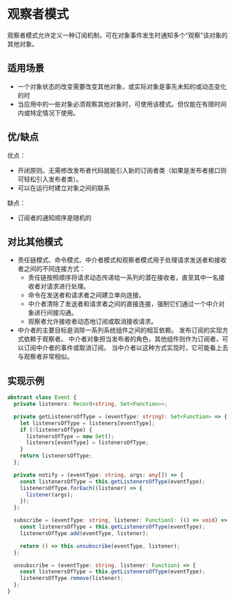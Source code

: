# 观察者模式

观察者模式允许定义一种订阅机制，可在对象事件发生时通知多个“观察”该对象的其他对象。

## 适用场景

- 一个对象状态的改变需要改变其他对象，或实际对象是事先未知的或动态变化的时
- 当应用中的一些对象必须观察其他对象时，可使用该模式。但仅能在有限时间内或特定情况下使用。

## 优/缺点

优点：

- 开闭原则。无需修改发布者代码就能引入新的订阅者类（如果是发布者接口则可轻松引入发布者类）。
- 可以在运行时建立对象之间的联系

缺点：

- 订阅者的通知顺序是随机的

## 对比其他模式

- 责任链模式、命令模式、中介者模式和观察者模式用于处理请求发送者和接收者之间的不同连接方式：
  - 责任链按照顺序将请求动态传递给一系列的潜在接收者，直至其中一名接收者对请求进行处理。
  - 命令在发送者和请求者之间建立单向连接。
  - 中介者清除了发送者和请求者之间的直接连接，强制它们通过一个中介对象进行间接沟通。
  - 观察者允许接收者动态地订阅或取消接收请求。
- 中介者的主要目标是消除一系列系统组件之间的相互依赖。
  发布订阅的实现方式依赖于观察者。
  中介者对象担当发布者的角色，其他组件则作为订阅者，可以订阅中介者的事件或取消订阅。
  当中介者以这种方式实现时，它可能看上去与观察者非常相似。

## 实现示例

```ts
abstract class Event {
  private listeners: Record<string, Set<Function>>;

  private getListenersOfType = (eventType: string): Set<Function> => {
    let listenersOfType = listeners[eventType];
    if (!listenersOfType) {
      listenersOfType = new Set();
      listeners[eventType] = listenersOfType;
    }
    return listenersOfType;
  };

  private notify = (eventType: string, args: any[]) => {
    const listenersOfType = this.getListenersOfType(eventType);
    listenersOfType.forEach((listener) => {
      listener(args);
    });
  };

  subscribe = (eventType: string, listener: Function): (() => void) => {
    const listenersOfType = this.getListenersOfType(eventType);
    listenersOfType.add(eventType, listener);

    return () => this.unsubscribe(eventType, listener);
  };

  unsubscribe = (eventType: string, listener: Function) => {
    const listenersOfType = this.getListenersOfType(eventType);
    listenersOfType.remove(listener);
  };
}
```
